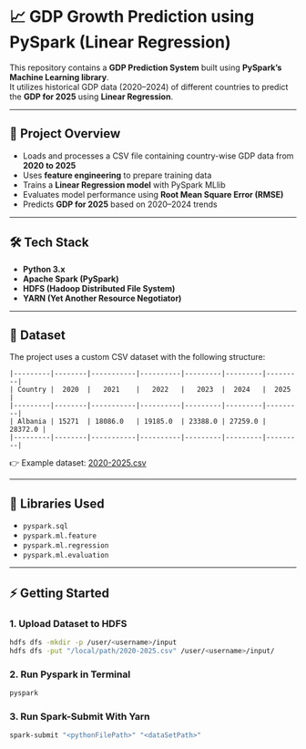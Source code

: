 # 📈 GDP Growth Prediction using PySpark (Linear Regression)

This repository contains a **GDP Prediction System** built using **PySpark’s Machine Learning library**.  
It utilizes historical GDP data (2020–2024) of different countries to predict the **GDP for 2025** using **Linear Regression**.

---

## 📌 Project Overview

- Loads and processes a CSV file containing country-wise GDP data from **2020 to 2025**
- Uses **feature engineering** to prepare training data
- Trains a **Linear Regression model** with PySpark MLlib
- Evaluates model performance using **Root Mean Square Error (RMSE)**
- Predicts **GDP for 2025** based on 2020–2024 trends

---

## 🛠️ Tech Stack

- **Python 3.x**
- **Apache Spark (PySpark)**
- **HDFS (Hadoop Distributed File System)**
- **YARN (Yet Another Resource Negotiator)**

---

## 📂 Dataset

The project uses a custom CSV dataset with the following structure:
```
|---------|--------|-----------|----------|---------|---------|---------|
| Country |  2020  |   2021    |   2022   |   2023  |  2024   |  2025   |
|---------|--------|-----------|----------|---------|---------|---------|
| Albania | 15271  | 18086.0   | 19185.0  | 23388.0 | 27259.0 | 28372.0 |
|---------|--------|-----------|----------|---------|---------|---------|

```

👉 Example dataset: [2020-2025.csv](/dataset/2020-2025.csv)

---

## 🧰 Libraries Used

- `pyspark.sql`
- `pyspark.ml.feature`
- `pyspark.ml.regression`
- `pyspark.ml.evaluation`

---

## ⚡ Getting Started

### 1. Upload Dataset to HDFS

```bash
hdfs dfs -mkdir -p /user/<username>/input
hdfs dfs -put "/local/path/2020-2025.csv" /user/<username>/input/
```

### 2. Run Pyspark in Terminal

``` bash
pyspark
```

### 3. Run Spark-Submit With Yarn
```bash
spark-submit "<pythonFilePath>" "<dataSetPath>"
```




